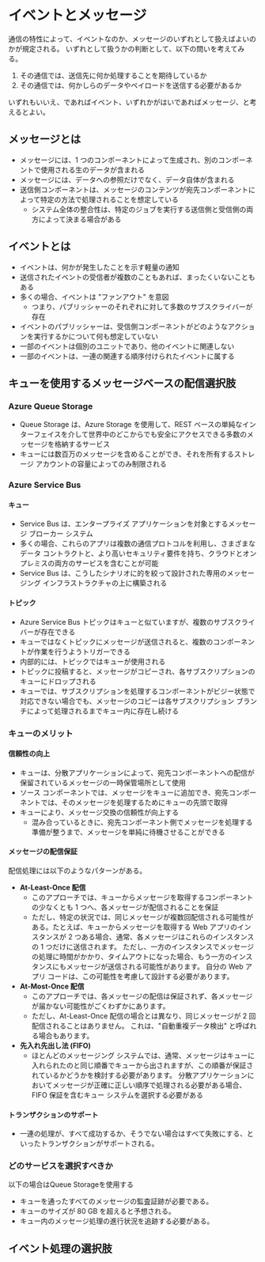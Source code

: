 # イベントとメッセージ

通信の特性によって、イベントなのか、メッセージのいずれとして扱えばよいのかが規定される。
いずれとして扱うかの判断として、以下の問いを考えてみる。

1. その通信では、送信先に何か処理することを期待しているか
2. その通信では、何かしらのデータやペイロードを送信する必要があるか

いずれもいいえ、であればイベント、いずれかがはいであればメッセージ、と考えるとよい。

## メッセージとは

- メッセージには、1 つのコンポーネントによって生成され、別のコンポーネントで使用される生のデータが含まれる
- メッセージには、データへの参照だけでなく、データ自体が含まれる
- 送信側コンポーネントは、メッセージのコンテンツが宛先コンポーネントによって特定の方法で処理されることを想定している
  - システム全体の整合性は、特定のジョブを実行する送信側と受信側の両方によって決まる場合がある

## イベントとは

- イベントは、何かが発生したことを示す軽量の通知
- 送信されたイベントの受信者が複数のこともあれば、まったくいないこともある
- 多くの場合、イベントは "ファンアウト" を意図
  - つまり、パブリッシャーのそれぞれに対して多数のサブスクライバーが存在
- イベントのパブリッシャーは、受信側コンポーネントがどのようなアクションを実行するかについて何も想定していない
- 一部のイベントは個別のユニットであり、他のイベントに関連しない
- 一部のイベントは、一連の関連する順序付けられたイベントに属する

## キューを使用するメッセージベースの配信選択肢

### Azure Queue Storage

- Queue Storage は、Azure Storage を使用して、REST ベースの単純なインターフェイスを介して世界中のどこからでも安全にアクセスできる多数のメッセージを格納するサービス
- キューには数百万のメッセージを含めることができ、それを所有するストレージ アカウントの容量によってのみ制限される

### Azure Service Bus

#### キュー

- Service Bus は、エンタープライズ アプリケーションを対象とするメッセージ ブローカー システム
- 多くの場合、これらのアプリは複数の通信プロトコルを利用し、さまざまなデータ コントラクトと、より高いセキュリティ要件を持ち、クラウドとオンプレミスの両方のサービスを含むことが可能
- Service Bus は、こうしたシナリオに的を絞って設計された専用のメッセージング インフラストラクチャの上に構築される

#### トピック

- Azure Service Bus トピックはキューと似ていますが、複数のサブスクライバーが存在できる
- キューではなくトピックにメッセージが送信されると、複数のコンポーネントが作業を行うようトリガーできる
- 内部的には、トピックではキューが使用される
- トピックに投稿すると、メッセージがコピーされ、各サブスクリプションのキューにドロップされる
- キューでは、サブスクリプションを処理するコンポーネントがビジー状態で対応できない場合でも、メッセージのコピーは各サブスクリプション ブランチによって処理されるまでキュー内に存在し続ける

### キューのメリット

#### 信頼性の向上

- キューは、分散アプリケーションによって、宛先コンポーネントへの配信が保留されているメッセージの一時保管場所として使用
- ソース コンポーネントでは、メッセージをキューに追加でき、宛先コンポーネントでは、そのメッセージを処理するためにキューの先頭で取得
- キューにより、メッセージ交換の信頼性が向上する
  - 混み合っているときに、宛先コンポーネント側でメッセージを処理する準備が整うまで、メッセージを単純に待機させることができる

#### メッセージの配信保証

配信処理には以下のようなパターンがある。

- **At-Least-Once 配信**
  - このアプローチでは、キューからメッセージを取得するコンポーネントの少なくとも 1 つへ、各メッセージが配信されることを保証
  - ただし、特定の状況では、同じメッセージが複数回配信される可能性がある。たとえば、キューからメッセージを取得する Web アプリのインスタンスが 2 つある場合、通常、各メッセージはこれらのインスタンスの 1 つだけに送信されます。 ただし、一方のインスタンスでメッセージの処理に時間がかかり、タイムアウトになった場合、もう一方のインスタンスにもメッセージが送信される可能性があります。 自分の Web アプリ コードは、この可能性を考慮して設計する必要があります。
- **At-Most-Once 配信**
  - このアプローチでは、各メッセージの配信は保証されず、各メッセージが届かない可能性がごくわずかにあります。
  - ただし、At-Least-Once 配信の場合とは異なり、同じメッセージが 2 回配信されることはありません。 これは、"自動重複データ検出" と呼ばれる場合もあります。
- **先入れ先出し法 (FIFO)**
  - ほとんどのメッセージング システムでは、通常、メッセージはキューに入れられたのと同じ順番でキューから出されますが、この順番が保証されているかどうかを検討する必要があります。 分散アプリケーションにおいてメッセージが正確に正しい順序で処理される必要がある場合、FIFO 保証を含むキュー システムを選択する必要がある

#### トランザクションのサポート

- 一連の処理が、すべて成功するか、そうでない場合はすべて失敗にする、といったトランザクションがサポートされる。

### どのサービスを選択すべきか

以下の場合はQueue Storageを使用する

- キューを通ったすべてのメッセージの監査証跡が必要である。
- キューのサイズが 80 GB を超えると予想される。
- キュー内のメッセージ処理の進行状況を追跡する必要がある。

## イベント処理の選択肢

